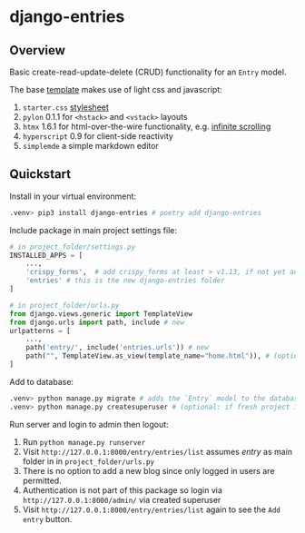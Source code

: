 # django-entries

## Overview

Basic create-read-update-delete (CRUD) functionality for an `Entry` model.

The base [template](./entries/templates/base.html) makes use of light css and javascript:

1. `starter.css` [stylesheet](./entries/static/css/starter.css)
2. `pylon` 0.1.1 for `<hstack>` and `<vstack>` layouts
3. `htmx` 1.6.1 for html-over-the-wire functionality, e.g. [infinite scrolling](./entries/docs/infinity_scroll.md)
4. `hyperscript` 0.9 for client-side reactivity
5. `simplemde` a simple markdown editor

## Quickstart

Install in your virtual environment:

```zsh
.venv> pip3 install django-entries # poetry add django-entries
```

Include package in main project settings file:

```python
# in project_folder/settings.py
INSTALLED_APPS = [
    ...,
    'crispy_forms',  # add crispy_forms at least > v1.13, if not yet added
    'entries' # this is the new django-entries folder
]

# in project_folder/urls.py
from django.views.generic import TemplateView
from django.urls import path, include # new
urlpatterns = [
    ...,
    path('entry/', include('entries.urls')) # new
    path("", TemplateView.as_view(template_name="home.html")), # (optional: if fresh project install)
]
```

Add to database:

```zsh
.venv> python manage.py migrate # adds the `Entry` model to the database.
.venv> python manage.py createsuperuser # (optional: if fresh project install)
```

Run server and login to admin then logout:

1. Run `python manage.py runserver`
2. Visit `http://127.0.0.1:8000/entry/entries/list` assumes _entry_ as main folder in in `project_folder/urls.py`
3. There is no option to add a new blog since only logged in users are permitted.
4. Authentication is not part of this package so login via `http://127.0.0.1:8000/admin/` via created superuser
5. Visit `http://127.0.0.1:8000/entry/entries/list` again to see the `Add entry` button.
